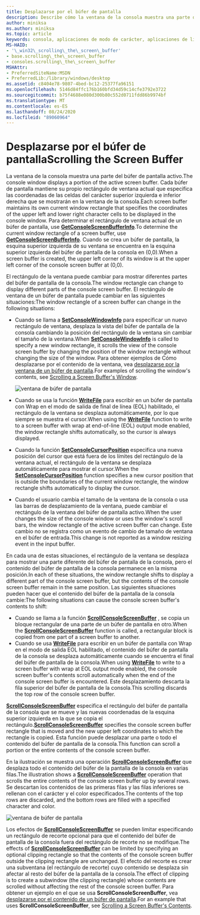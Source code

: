```yaml
---
title: Desplazarse por el búfer de pantalla
description: Describe cómo la ventana de la consola muestra una parte del búfer de pantalla activo.
author: miniksa
ms.author: miniksa
ms.topic: article
keywords: consola, aplicaciones de modo de carácter, aplicaciones de línea de comandos, aplicaciones de terminal, API de consola
MS-HAID:
- '\_win32\_scrolling\_the\_screen\_buffer'
- base.scrolling\_the\_screen\_buffer
- consoles.scrolling\_the\_screen\_buffer
MSHAttr:
- PreferredSiteName:MSDN
- PreferredLib:/library/windows/desktop
ms.assetid: c8404e78-9807-4bed-bc12-25377fa96151
ms.openlocfilehash: 5146d84ffc176b160bfd34d59c14cfe3792e3722
ms.sourcegitcommit: b75f4688e080d300b80c552d0711fdd86b9974bf
ms.translationtype: MT
ms.contentlocale: es-ES
ms.lasthandoff: 08/24/2020
ms.locfileid: "89060964"
---
```

# <a name="scrolling-the-screen-buffer"></a><span data-ttu-id="c3e88-104">Desplazarse por el búfer de pantalla</span><span class="sxs-lookup"><span data-stu-id="c3e88-104">Scrolling the Screen Buffer</span></span>


<span data-ttu-id="c3e88-105">La ventana de la consola muestra una parte del búfer de pantalla activo.</span><span class="sxs-lookup"><span data-stu-id="c3e88-105">The console window displays a portion of the active screen buffer.</span></span> <span data-ttu-id="c3e88-106">Cada búfer de pantalla mantiene su propio rectángulo de ventana actual que especifica las coordenadas de las celdas del carácter superior izquierda e inferior derecha que se mostrarán en la ventana de la consola.</span><span class="sxs-lookup"><span data-stu-id="c3e88-106">Each screen buffer maintains its own current window rectangle that specifies the coordinates of the upper left and lower right character cells to be displayed in the console window.</span></span> <span data-ttu-id="c3e88-107">Para determinar el rectángulo de ventana actual de un búfer de pantalla, use [**GetConsoleScreenBufferInfo**](getconsolescreenbufferinfo.md).</span><span class="sxs-lookup"><span data-stu-id="c3e88-107">To determine the current window rectangle of a screen buffer, use [**GetConsoleScreenBufferInfo**](getconsolescreenbufferinfo.md).</span></span> <span data-ttu-id="c3e88-108">Cuando se crea un búfer de pantalla, la esquina superior izquierda de su ventana se encuentra en la esquina superior izquierda del búfer de pantalla de la consola en (0,0).</span><span class="sxs-lookup"><span data-stu-id="c3e88-108">When a screen buffer is created, the upper left corner of its window is at the upper left corner of the console screen buffer at (0,0).</span></span>

<span data-ttu-id="c3e88-109">El rectángulo de la ventana puede cambiar para mostrar diferentes partes del búfer de pantalla de la consola.</span><span class="sxs-lookup"><span data-stu-id="c3e88-109">The window rectangle can change to display different parts of the console screen buffer.</span></span> <span data-ttu-id="c3e88-110">El rectángulo de ventana de un búfer de pantalla puede cambiar en las siguientes situaciones:</span><span class="sxs-lookup"><span data-stu-id="c3e88-110">The window rectangle of a screen buffer can change in the following situations:</span></span>

- <span data-ttu-id="c3e88-111">Cuando se llama a [**SetConsoleWindowInfo**](setconsolewindowinfo.md) para especificar un nuevo rectángulo de ventana, desplaza la vista del búfer de pantalla de la consola cambiando la posición del rectángulo de la ventana sin cambiar el tamaño de la ventana.</span><span class="sxs-lookup"><span data-stu-id="c3e88-111">When [**SetConsoleWindowInfo**](setconsolewindowinfo.md) is called to specify a new window rectangle, it scrolls the view of the console screen buffer by changing the position of the window rectangle without changing the size of the window.</span></span> <span data-ttu-id="c3e88-112">Para obtener ejemplos de Cómo desplazarse por el contenido de la ventana, vea [desplazarse por la ventana de un búfer de pantalla](scrolling-a-screen-buffer-s-window.md).</span><span class="sxs-lookup"><span data-stu-id="c3e88-112">For examples of scrolling the window's contents, see [Scrolling a Screen Buffer's Window](scrolling-a-screen-buffer-s-window.md).</span></span>

  ![ventana de búfer de pantalla](images/cscon-01.png)

- <span data-ttu-id="c3e88-114">Cuando se usa la función [**WriteFile**](https://msdn.microsoft.com/library/windows/desktop/aa365747) para escribir en un búfer de pantalla con Wrap en el modo de salida de final de línea (EOL) habilitado, el rectángulo de la ventana se desplaza automáticamente, por lo que siempre se muestra el cursor.</span><span class="sxs-lookup"><span data-stu-id="c3e88-114">When using the [**WriteFile**](https://msdn.microsoft.com/library/windows/desktop/aa365747) function to write to a screen buffer with wrap at end-of-line (EOL) output mode enabled, the window rectangle shifts automatically, so the cursor is always displayed.</span></span>
- <span data-ttu-id="c3e88-115">Cuando la función [**SetConsoleCursorPosition**](setconsolecursorposition.md) especifica una nueva posición del cursor que está fuera de los límites del rectángulo de la ventana actual, el rectángulo de la ventana se desplaza automáticamente para mostrar el cursor.</span><span class="sxs-lookup"><span data-stu-id="c3e88-115">When the [**SetConsoleCursorPosition**](setconsolecursorposition.md) function specifies a new cursor position that is outside the boundaries of the current window rectangle, the window rectangle shifts automatically to display the cursor.</span></span>
- <span data-ttu-id="c3e88-116">Cuando el usuario cambia el tamaño de la ventana de la consola o usa las barras de desplazamiento de la ventana, puede cambiar el rectángulo de la ventana del búfer de pantalla activo.</span><span class="sxs-lookup"><span data-stu-id="c3e88-116">When the user changes the size of the console window or uses the window's scroll bars, the window rectangle of the active screen buffer can change.</span></span> <span data-ttu-id="c3e88-117">Este cambio no se registra como un evento de cambio de tamaño de ventana en el búfer de entrada.</span><span class="sxs-lookup"><span data-stu-id="c3e88-117">This change is not reported as a window resizing event in the input buffer.</span></span>

<span data-ttu-id="c3e88-118">En cada una de estas situaciones, el rectángulo de la ventana se desplaza para mostrar una parte diferente del búfer de pantalla de la consola, pero el contenido del búfer de pantalla de la consola permanece en la misma posición.</span><span class="sxs-lookup"><span data-stu-id="c3e88-118">In each of these situations, the window rectangle shifts to display a different part of the console screen buffer, but the contents of the console screen buffer remain in the same position.</span></span> <span data-ttu-id="c3e88-119">Las siguientes situaciones pueden hacer que el contenido del búfer de la pantalla de la consola cambie:</span><span class="sxs-lookup"><span data-stu-id="c3e88-119">The following situations can cause the console screen buffer's contents to shift:</span></span>

- <span data-ttu-id="c3e88-120">Cuando se llama a la función [**ScrollConsoleScreenBuffer**](scrollconsolescreenbuffer.md) , se copia un bloque rectangular de una parte de un búfer de pantalla en otro.</span><span class="sxs-lookup"><span data-stu-id="c3e88-120">When the [**ScrollConsoleScreenBuffer**](scrollconsolescreenbuffer.md) function is called, a rectangular block is copied from one part of a screen buffer to another.</span></span>
- <span data-ttu-id="c3e88-121">Cuando se usa [**WriteFile**](https://msdn.microsoft.com/library/windows/desktop/aa365747) para escribir en un búfer de pantalla con Wrap en el modo de salida EOL habilitado, el contenido del búfer de pantalla de la consola se desplaza automáticamente cuando se encuentra el final del búfer de pantalla de la consola.</span><span class="sxs-lookup"><span data-stu-id="c3e88-121">When using [**WriteFile**](https://msdn.microsoft.com/library/windows/desktop/aa365747) to write to a screen buffer with wrap at EOL output mode enabled, the console screen buffer's contents scroll automatically when the end of the console screen buffer is encountered.</span></span> <span data-ttu-id="c3e88-122">Este desplazamiento descarta la fila superior del búfer de pantalla de la consola.</span><span class="sxs-lookup"><span data-stu-id="c3e88-122">This scrolling discards the top row of the console screen buffer.</span></span>

<span data-ttu-id="c3e88-123">[**ScrollConsoleScreenBuffer**](scrollconsolescreenbuffer.md) especifica el rectángulo del búfer de pantalla de la consola que se mueve y las nuevas coordenadas de la esquina superior izquierda en la que se copia el rectángulo.</span><span class="sxs-lookup"><span data-stu-id="c3e88-123">[**ScrollConsoleScreenBuffer**](scrollconsolescreenbuffer.md) specifies the console screen buffer rectangle that is moved and the new upper left coordinates to which the rectangle is copied.</span></span> <span data-ttu-id="c3e88-124">Esta función puede desplazar una parte o todo el contenido del búfer de pantalla de la consola.</span><span class="sxs-lookup"><span data-stu-id="c3e88-124">This function can scroll a portion or the entire contents of the console screen buffer.</span></span>

<span data-ttu-id="c3e88-125">En la ilustración se muestra una operación [**ScrollConsoleScreenBuffer**](scrollconsolescreenbuffer.md) que desplaza todo el contenido del búfer de la pantalla de la consola en varias filas.</span><span class="sxs-lookup"><span data-stu-id="c3e88-125">The illustration shows a [**ScrollConsoleScreenBuffer**](scrollconsolescreenbuffer.md) operation that scrolls the entire contents of the console screen buffer up by several rows.</span></span> <span data-ttu-id="c3e88-126">Se descartan los contenidos de las primeras filas y las filas inferiores se rellenan con el carácter y el color especificados.</span><span class="sxs-lookup"><span data-stu-id="c3e88-126">The contents of the top rows are discarded, and the bottom rows are filled with a specified character and color.</span></span>

![ventana de búfer de pantalla](images/cscon-02.png)

<span data-ttu-id="c3e88-128">Los efectos de [**ScrollConsoleScreenBuffer**](scrollconsolescreenbuffer.md) se pueden limitar especificando un rectángulo de recorte opcional para que el contenido del búfer de pantalla de la consola fuera del rectángulo de recorte no se modifique.</span><span class="sxs-lookup"><span data-stu-id="c3e88-128">The effects of [**ScrollConsoleScreenBuffer**](scrollconsolescreenbuffer.md) can be limited by specifying an optional clipping rectangle so that the contents of the console screen buffer outside the clipping rectangle are unchanged.</span></span> <span data-ttu-id="c3e88-129">El efecto del recorte es crear una subventana (el rectángulo de recorte) cuyo contenido se desplaza sin afectar al resto del búfer de la pantalla de la consola.</span><span class="sxs-lookup"><span data-stu-id="c3e88-129">The effect of clipping is to create a subwindow (the clipping rectangle) whose contents are scrolled without affecting the rest of the console screen buffer.</span></span> <span data-ttu-id="c3e88-130">Para obtener un ejemplo en el que se usa **ScrollConsoleScreenBuffer**, vea [desplazarse por el contenido de un búfer de pantalla](scrolling-a-screen-buffer-s-contents.md).</span><span class="sxs-lookup"><span data-stu-id="c3e88-130">For an example that uses **ScrollConsoleScreenBuffer**, see [Scrolling a Screen Buffer's Contents](scrolling-a-screen-buffer-s-contents.md).</span></span>

 

 




